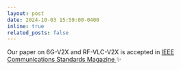 ```yaml
---
layout: post
date: 2024-10-03 15:59:00-0400
inline: true
related_posts: false
---
```


Our paper on 6G-V2X and RF-VLC-V2X is accepted in <a href="https://repository.essex.ac.uk/39244/">IEEE Communications Standards Magazine </a> :sparkles:
